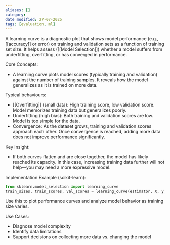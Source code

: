 ```yaml
---
aliases: []
category:
date modified: 27-07-2025
tags: [evaluation, ml]
---
```

A learning curve is a diagnostic plot that shows model performance (e.g., [[accuracy]] or error) on training and validation sets as a function of training set size. It helps assess ([[Model Selection]]) whether a model suffers from underfitting, overfitting, or has converged in performance.

Core Concepts:
- A learning curve plots model scores (typically training and validation) against the number of training samples. It reveals how the model generalizes as it is trained on more data.

Typical behaviours:

- [[Overfitting]] (small data): High training score, low validation score. Model memorizes training data but generalizes poorly.
- Underfitting (high bias): Both training and validation scores are low. Model is too simple for the data.
- Convergence: As the dataset grows, training and validation scores approach each other. Once convergence is reached, adding more data does not improve performance significantly.

Key Insight:
- If both curves flatten and are close together, the model has likely reached its capacity. In this case, increasing training data further will not help—you may need a more expressive model.

Implementation Example (scikit-learn):

```python
from sklearn.model_selection import learning_curve
train_sizes, train_scores, val_scores = learning_curve(estimator, X, y, cv=5)
```

Use this to plot performance curves and analyze model behavior as training size varies.

Use Cases:
- Diagnose model complexity
- Identify data limitations
- Support decisions on collecting more data vs. changing the model
